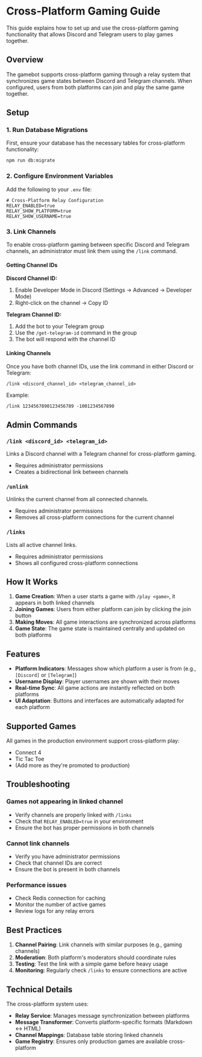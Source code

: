 # Cross-Platform Gaming Guide

This guide explains how to set up and use the cross-platform gaming functionality that allows Discord and Telegram users to play games together.

## Overview

The gamebot supports cross-platform gaming through a relay system that synchronizes game states between Discord and Telegram channels. When configured, users from both platforms can join and play the same game together.

## Setup

### 1. Run Database Migrations

First, ensure your database has the necessary tables for cross-platform functionality:

```bash
npm run db:migrate
```

### 2. Configure Environment Variables

Add the following to your `.env` file:

```env
# Cross-Platform Relay Configuration
RELAY_ENABLED=true
RELAY_SHOW_PLATFORM=true
RELAY_SHOW_USERNAME=true
```

### 3. Link Channels

To enable cross-platform gaming between specific Discord and Telegram channels, an administrator must link them using the `/link` command.

#### Getting Channel IDs

**Discord Channel ID:**
1. Enable Developer Mode in Discord (Settings → Advanced → Developer Mode)
2. Right-click on the channel → Copy ID

**Telegram Channel ID:**
1. Add the bot to your Telegram group
2. Use the `/get-telegram-id` command in the group
3. The bot will respond with the channel ID

#### Linking Channels

Once you have both channel IDs, use the link command in either Discord or Telegram:

```
/link <discord_channel_id> <telegram_channel_id>
```

Example:
```
/link 1234567890123456789 -1001234567890
```

## Admin Commands

### `/link <discord_id> <telegram_id>`
Links a Discord channel with a Telegram channel for cross-platform gaming.
- Requires administrator permissions
- Creates a bidirectional link between channels

### `/unlink`
Unlinks the current channel from all connected channels.
- Requires administrator permissions
- Removes all cross-platform connections for the current channel

### `/links`
Lists all active channel links.
- Requires administrator permissions
- Shows all configured cross-platform connections

## How It Works

1. **Game Creation**: When a user starts a game with `/play <game>`, it appears in both linked channels
2. **Joining Games**: Users from either platform can join by clicking the join button
3. **Making Moves**: All game interactions are synchronized across platforms
4. **Game State**: The game state is maintained centrally and updated on both platforms

## Features

- **Platform Indicators**: Messages show which platform a user is from (e.g., `[Discord]` or `[Telegram]`)
- **Username Display**: Player usernames are shown with their moves
- **Real-time Sync**: All game actions are instantly reflected on both platforms
- **UI Adaptation**: Buttons and interfaces are automatically adapted for each platform

## Supported Games

All games in the production environment support cross-platform play:
- Connect 4
- Tic Tac Toe
- (Add more as they're promoted to production)

## Troubleshooting

### Games not appearing in linked channel
- Verify channels are properly linked with `/links`
- Check that `RELAY_ENABLED=true` in your environment
- Ensure the bot has proper permissions in both channels

### Cannot link channels
- Verify you have administrator permissions
- Check that channel IDs are correct
- Ensure the bot is present in both channels

### Performance issues
- Check Redis connection for caching
- Monitor the number of active games
- Review logs for any relay errors

## Best Practices

1. **Channel Pairing**: Link channels with similar purposes (e.g., gaming channels)
2. **Moderation**: Both platform's moderators should coordinate rules
3. **Testing**: Test the link with a simple game before heavy usage
4. **Monitoring**: Regularly check `/links` to ensure connections are active

## Technical Details

The cross-platform system uses:
- **Relay Service**: Manages message synchronization between platforms
- **Message Transformer**: Converts platform-specific formats (Markdown ↔ HTML)
- **Channel Mappings**: Database table storing linked channels
- **Game Registry**: Ensures only production games are available cross-platform